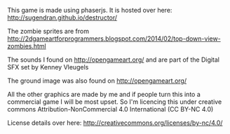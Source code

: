 This game is made using phaserjs. It is hosted over here: http://sugendran.github.io/destructor/

The zombie sprites are from http://2dgameartforprogrammers.blogspot.com/2014/02/top-down-view-zombies.html

The sounds I found on http://opengameart.org/ and are part of the Digital SFX set by Kenney Vleugels

The ground image was also found on http://opengameart.org/

All the other graphics are made by me and if people turn this into a commercial game I will be most upset. So I'm licencing this under creative commons Attribution-NonCommercial 4.0 International (CC BY-NC 4.0)


License details over here: http://creativecommons.org/licenses/by-nc/4.0/

